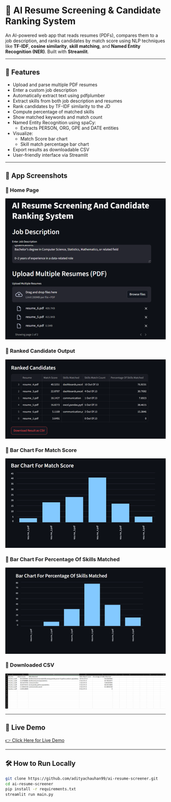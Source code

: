 # 🧠 AI Resume Screening & Candidate Ranking System

An AI-powered web app that reads resumes (PDFs), compares them to a job description, and ranks candidates by match score using NLP techniques like **TF-IDF**, **cosine similarity**, **skill matching**, and **Named Entity Recognition (NER)**. Built with **Streamlit**.

---

## 🚀 Features

- Upload and parse multiple PDF resumes
- Enter a custom job description
- Automatically extract text using pdfplumber
- Extract skills from both job description and resumes
- Rank candidates by TF-IDF similarity to the JD
- Compute percentage of matched skills
- Show matched keywords and match count
- Named Entity Recognition using spaCy:
  - Extracts PERSON, ORG, GPE and DATE entities
- Visualize:
  - Match Score bar chart
  - Skill match percentage bar chart
- Export results as downloadable CSV
- User-friendly interface via Streamlit

---

## 📸 App Screenshots

### 🔹 Home Page
![Home Page](assets/Screenshot_1.png)

### 🔹 Ranked Candidate Output
![Ranked Results](assets/Screenshot_2.png)

### 🔹 Bar Chart For Match Score
![Bar Chart 1](assets/Screenshot_3.png)

### 🔹 Bar Chart For Percentage Of Skills Matched
![Bar Chart 2](assets/Screenshot_4.png)

### 🔹 Downloaded CSV
![Downloaded CSV](assets/Screenshot_5.png)

---

## 🔗 Live Demo
[👉 Click Here for Live Demo](https://adityachauhan99-ai-resume-screener.streamlit.app/)

---

## 🛠 How to Run Locally

```bash
git clone https://github.com/adityachauhan99/ai-resume-screener.git
cd ai-resume-screener
pip install -r requirements.txt
streamlit run main.py
